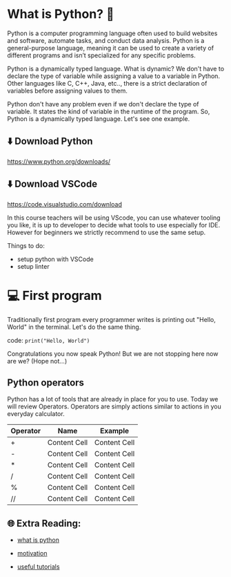 # What is Python? 🐍 

Python is a computer programming language often used to build websites and software, automate tasks, and conduct data analysis. Python is a general-purpose language, meaning it can be used to create a variety of different programs and isn’t specialized for any specific problems.

Python is a dynamically typed language. What is dynamic? We don't have to declare the type of variable while assigning a value to a variable in Python. Other languages like C, C++, Java, etc.., there is a strict declaration of variables before assigning values to them.

Python don't have any problem even if we don't declare the type of variable. It states the kind of variable in the runtime of the program. So, Python is a dynamically typed language. Let's see one example.


## ⬇️ Download Python

https://www.python.org/downloads/

## ⬇️ Download VSCode

https://code.visualstudio.com/download

In this course teachers will be using VScode, you can use whatever tooling you like, it is up to developer to decide what tools to use especially for IDE. However for beginners we strictly recommend to use the same setup.

Things to do:
* setup python with VSCode
* setup linter


# 💻 First program

Traditionally first program every programmer writes is printing out "Hello, World" in the terminal. Let's do the same thing.

code:
```print("Hello, World")```

Congratulations you now speak Python! But we are not stopping here now are we? (Hope not...)

## Python operators

Python has a lot of tools that are already in place for you to use. Today we will review Operators.
Operators are simply actions similar to actions in you everyday calculator.

| Operator  | Name | Example |
| ------------- | ------------- | ------------- |
| +  | Content Cell  | Content Cell  |
| -  | Content Cell  | Content Cell  |
| *  | Content Cell  | Content Cell  |
| /  | Content Cell  | Content Cell  |
| %  | Content Cell  | Content Cell  |
| // | Content Cell  | Content Cell  |

## 🌐 Extra Reading:

* [what is python](https://www.python.org/doc/essays/blurb/)

* [motivation](https://www.simplilearn.com/tutorials/python-tutorial/why-learn-python#:~:text=Python%20is%20a%20very%20popular,as%20the%20top%20programming%20language.)

* [useful tutorials](https://www.w3schools.com/python/python_intro.asp)
